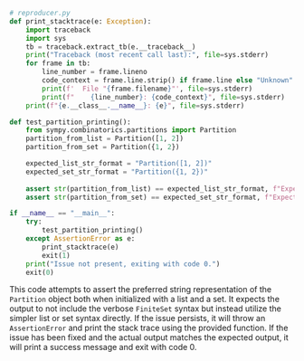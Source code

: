 ```python
# reproducer.py
def print_stacktrace(e: Exception):
    import traceback
    import sys
    tb = traceback.extract_tb(e.__traceback__)
    print("Traceback (most recent call last):", file=sys.stderr)
    for frame in tb:
        line_number = frame.lineno
        code_context = frame.line.strip() if frame.line else "Unknown"
        print(f'  File "{frame.filename}"', file=sys.stderr)
        print(f"    {line_number}: {code_context}", file=sys.stderr)
    print(f"{e.__class__.__name__}: {e}", file=sys.stderr)

def test_partition_printing():
    from sympy.combinatorics.partitions import Partition
    partition_from_list = Partition([1, 2])
    partition_from_set = Partition({1, 2})

    expected_list_str_format = "Partition([1, 2])"
    expected_set_str_format = "Partition({1, 2})"
    
    assert str(partition_from_list) == expected_list_str_format, f"Expected {expected_list_str_format}, got {str(partition_from_list)}"
    assert str(partition_from_set) == expected_set_str_format, f"Expected {expected_set_str_format}, got {str(partition_from_set)}"

if __name__ == "__main__":
    try:
        test_partition_printing()
    except AssertionError as e:
        print_stacktrace(e)
        exit(1)
    print("Issue not present, exiting with code 0.")
    exit(0)
```
This code attempts to assert the preferred string representation of the `Partition` object both when initialized with a list and a set. It expects the output to not include the verbose `FiniteSet` syntax but instead utilize the simpler list or set syntax directly. If the issue persists, it will throw an `AssertionError` and print the stack trace using the provided function. If the issue has been fixed and the actual output matches the expected output, it will print a success message and exit with code 0.